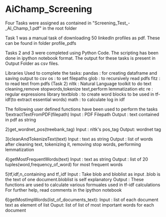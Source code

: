 # AiChamp_Screening



Four Tasks were assigned as contained in "Screening_Test_-_AI_Champ_1.pdf" in the root folder

Task 1 was a manual task of downloading 50 linkedIn profiles as pdf. These can be found in folder profile_pdfs

Tasks 2 and 3 were completed using Python Code. The scripting has been done in ipython notebook format. 
The output for these tasks is present in Output Folder as csv files.


Libraries Used to complete the tasks:
pandas : for creating dataframe and saving output to csv
os : to set filepaths
glob : to recursively read pdfs
fitz : to read text from pdfs (Task 2)
nltk : Natural Language toolkit to do text cleaning,remove stopwords,tokenize text,perform lemmatization etc
re : regular expressions library
textblob : to create word blocks to be used in tf-idf(to extract essential words)
math : to calculate log in idf

The following user defined functions have been used to perform the tasks
1)extractTextFromPDF(filepath)
Input : PDF Filepath
Output : text contained in pdf as string

2)get_wordnet_pos(treebank_tag)
Input : nltk's pos_tag 
Output: wordnet tag 

3)cleanAndTokenizeText(text)
Input : text as string
Output : list of words after cleaning text, tokenizing it, removing stop words, performing lemmatization 

4)getMostFrequentWords(text)
Input : text as string
Output : list of 20 tuples(word,frequency_of_word) for most frequent words

5)tf,idf,n_containing and tf_idf
Input : Take blob and bloblist as input .blob is the text of one document.bloblist is self explanatory
Output : These functions are used to calculate various formuales used in tf-idf calculations 
For further help, read comments in the ipython notebook

6)getMostImpWords(list_of_documents_text):
Input : list of each document text as element of list
Ouput: list of list of most important words for each document



